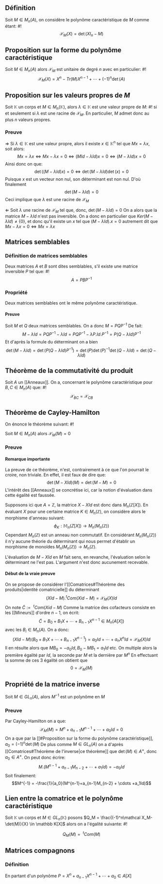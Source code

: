## Définition
Soit $M \in M_n(A)$, on considère le polynôme caractéristique de $M$ comme étant: #!
$$\mathcal X_M(X) = \det(XI_n-M)$$

## Proposition sur la forme du polynôme caractéristique
Soit $M\in M_n(A)$ alors $\mathcal X_M$ est unitaire de degré $n$ avec en particulier: #!
$$\mathcal X_M(X) = X^n - Tr(M)X^{n-1} + \cdots +(-1)^n\det(A)$$

## Proposition sur les valeurs propres de $M$
Soit $\mathbb K$ un corps et $M \in M_n(\mathbb K)$, alors $\lambda \in \mathbb K$ est une valeur propre de $M$: #!
si et seulement si $\lambda$ est une racine de $\mathcal X_M$. En particulier, $M$ admet donc au plus $n$ valeurs propres.

### Preuve
$\Rightarrow$
Si $\lambda \in \mathbb K$ est une valeur propre, alors il existe $x \in \mathbb K^n$ tel que $Mx = \lambda x$, soit alors:
$$Mx = \lambda x \Leftrightarrow Mx - \lambda x = 0 \Leftrightarrow (MId - \lambda Id)x =0 \Leftrightarrow (M - \lambda Id)x = 0$$
Ainsi donc on que:
$$\det((M-\lambda Id)x)  =0 \Leftrightarrow \det(M-\lambda Id)\det(x) =0$$
Puisque $x$ est un vecteur non nul, son déterminant est non nul. D'où finalement
$$\det(M -\lambda Id) = 0$$
Ceci implique que $\lambda$ est une racine de $\mathcal X_M$

$\Leftarrow$
Soit $\lambda$ une racine de $\mathcal X_M$ tel que, donc, $\det(M -\lambda Id) = 0$
On a alors que la matrice $M- \lambda Id$ n'est pas inversible.
On a donc en particulier que $Ker(M-\lambda Id) \not = \{0\}$, et donc qu'il existe un $x$ tel que
$(M-\lambda Id).x = 0$ autrement dit que $Mx - \lambda x = 0 \Leftrightarrow Mx = \lambda x$
$$\tag*{$\blacksquare$}$$

## Matrices semblables

### Définition de matrices semblables
Deux matrices $A$ et $B$ sont dites semblables, s'il existe une matrice inversible $P$ tel que: #!
$$A = PBP^{-1}$$

### Propriété
Deux matrices semblables ont le même polynôme caractéristique.

#### Preuve
Soit $M$ et $Q$ deux matrices semblables. On a donc $M = PQP^{-1}$
De fait:
$$M - \lambda Id = PQP^{-1} - \lambda Id = PQP^{-1} - \lambda P.Id.P^{-1} = P(Q-\lambda Id)P^{-1}$$
Et d'après la formule du déterminant on a bien
$$\det(M-\lambda Id) = \det(P(Q-\lambda Id)P^{-1}) = \det(P)\det(P)^{-1}\det(Q-\lambda Id) = \det(Q-\lambda Id)$$
$$\tag*{$\blacksquare$}$$

## Théorème de la commutativité du produit
Soit $A$ un [[Anneaux]]. On a, concernant le polynôme caractéristique pour $B,C \in M_n(A)$ que: #!
$$\mathcal X_{BC} = \mathcal X_{CB}$$

## Théorème de Cayley-Hamilton
On énonce le théorème suivant: #!

Soit $M \in M_n(A)$ alors $\mathcal X_M(M) = 0$

### Preuve

#### Remarque importante
La preuve de ce théorème, n'est, contrairement à ce que l'on pourrait le croire, non triviale.
En effet, il est faux de dire que:
$$\det(M-XId)(M) = \det(M-M) =0$$
L'intérêt des [[Anneaux]] se concrétise ici, car la notion d'évaluation dans cette égalité est faussée.

Supposons ici que $A = \mathbb Z$, la matrice $X - XId$ est donc dans $M_n(\mathbb Z[X])$. En évaluant $X$ pour une certaine matrice $K \in M_n(\mathbb Z)$, on considère alors le morphisme d'anneau suivant:
$$\phi_K: \mathbb M_n(Z[X]) \to M_n(M_n(\mathbb Z))$$
Cependant $M_n(\mathbb Z)$ est un anneau non commutatif. En considérant $M_n(M_n(\mathbb Z))$ il n'y aucune théorie du déterminant qui nous permet d'établir un morphisme de monoïdes $M_n(M_n(\mathbb Z)) \to M_n(\mathbb Z)$.

L'évaluation de $M-XId$ en $M$ fait sens, en revanche, l'évaluation selon le déterminant ne l'est pas. L'argument n'est donc aucunement recevable.

#### Début de la vraie preuve
On se propose de considérer l'[[Comatrices#Théorème des produits|identité comatricielle]] du déterminant
$$(XId-M).^tCom(Xid-M) = \mathcal X_M(X)Id$$
On note $\tilde{C} := \:^tCom(Xid-M)$
Comme la matrice des cofacteurs consiste en les [[Mineurs]] d'ordre $n-1$, on écrit:
$$\tilde C = B_0 + B_1 X + \cdots + B_{n-1}X^{n-1} \in M_n(A[X])$$ avec les $B_i \in M_n(A)$. On a donc:
$$(XId-M)(B_0 + B_1 X + \cdots + B_{n-1}X^{n-1}) = a_0Id + \cdots + a_nX^nId = \mathcal X_M(X)Id$$
Il en résulte alors que $MB_0 = -a_0Id, B_0-MB_1 = a_1 Id$ etc.
On multiple alors la première égalité par $Id$, la seconde par $M$ et la dernière par $M^n$
En effectuant la somme de ces 3 égalité on obtient que
$$0 = \mathcal X_M(M)$$
$$\tag*{$\blacksquare$}$$

## Propriété de la matrice inverse
Soit $M \in GL_n(A)$, alors $M^{-1}$ est un polynôme en $M$

### Preuve
Par Cayley-Hamilton on a que:
$$\mathcal X_M(M) = M^n + a_{n-1}M^{n-1} + \cdots + a_0Id = 0$$
On a que par la [[#Proposition sur la forme du polynôme caractéristique]], $a_0 = (-1)^n\det(M)$
De plus comme $M \in GL_n(A)$ on a d'après [[Comatrices#Théorème de l'inverse|ce théorème]] que $\det(M) \in A^\times$, donc $a_0 \in A^\times$.
On peut donc écrire:
$$M.(M^{n-1}+a_{n-1}M_{n-2} + \cdots +a_1Id) = -a_0Id$$
Soit finalement:
$$M^{-1} = -\frac{1}{a_0}(M^{n-1}+a_{n-1}M_{n-2} + \cdots +a_1Id)$$
$$\tag*{$\blacksquare$}$$

## Lien entre la comatrice et le polynôme caractéristique
Soit $\mathbb K$ un corps et $M \in GL_n(\mathbb K)$ posons $Q_M = \frac{(-1)^n\mathcal X_M-\det(M)}{X} \in \mathbb K[X]$ alors on a l'égalité suivante: #!

$$Q_M(M) = \:^tCom(M)$$


## Matrices compagnons

### Définition
En partant d'un polynôme $P =  X^n + a_{n-1}X^{n-1} + \cdots + a_0 \in A[X]$